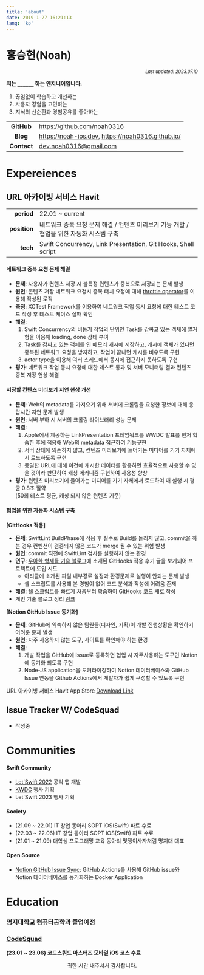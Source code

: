 ```yaml
---
title: 'about'
date: 2019-1-27 16:21:13
lang: 'ko'
---
```


# 홍승현(Noah)

<div align="right"><sub><i>Last updated: 2023.07.10</i></sub></div>


**저는 `______` 하는 엔지니어입니다.**

1. 끊임없이 학습하고 개선하는
2. 사용자 경험을 고민하는
3. 지식의 선순환과 경험공유를 좋아하는

|             |                                                       |
|:-----------:|-------------------------------------------------------|
| **GitHub**  | <https://github.com/noah0316>                         |
|  **Blog**   | <https://noah-ios.dev>, <https://noah0316.github.io/> |
| **Contact** | <dev.noah0316@gmail.com>                              |

# Expereiences
## URL 아카이빙 서비스 Havit

|              |                                                                      |
|-------------:|----------------------------------------------------------------------|
|   **period** | 22.01 ~ current                                                      |
| **position** | 네트워크 중복 요청 문제 해결 / 컨텐츠 미리보기 기능 개발 / 협업을 위한 자동화 시스템 구축                |
|     **tech** | Swift Concurrency, Link Presentation, Git Hooks, Shell script        |

#### 네트워크 중복 요청 문제 해결
- **문제**: 사용자가 컨텐츠 저장 시 불특정 컨텐츠가 중복으로 저장되는 문제 발생
- **원인**: 콘텐츠 저장 네트워크 요청시 중복 터치 요청에 대해 [throttle operator](https://developer.apple.com/documentation/combine/fail/throttle(for:scheduler:latest:))를 이용해 작성된 로직
- **측정**: XCTest Framework를 이용하여 네트워크 작업 동시 요청에 대한 테스트 코드 작성 후 테스트 케이스 실패 확인
- **해결**:
    1) Swift Concurrency의 비동기 작업의 단위인 Task를 감싸고 있는 객체에 열거형을 이용해 loading, done 상태 부여
    2) Task를 감싸고 있는 객체를 인 메모리 캐시에 저장하고, 캐시에 객체가 있다면 중복된 네트워크 요청을 방지하고, 작업이 끝나면 캐시를 비우도록 구현
    3) actor type을 이용해 여러 스레드에서 동시에 접근하지 못하도록 구현
- **평가**: 네트워크 작업 동시 요청에 대한 테스트 통과 및 서버 모니터링 결과 컨텐츠 중복 저장 현상 해결


#### 저장할 컨텐츠 미리보기 지연 현상 개선
- **문제**: Web의 metadata를 가져오기 위해 서버에 크롤링을 요청한 정보에 대해 응답시간 지연 문제 발생
- **원인**: 서버 부하 시 서버의 크롤링 라이브러리 성능 문제
- **해결**:
    1) Apple에서 제공하는 LinkPresentation 프레임워크를 WWDC 발표를 먼저 학습한 후에 적용해 Web의 metadata 접근하여 기능구현
    2) 서버 상태에 의존하지 않고, 컨텐츠 미리보기에 들어가는 미디어를 기기 자체에서 로드하도록 구현
    3) 동일한 URL에 대해 이전에 캐시한 데이터를 활용하면 효율적으로 사용할 수 있을 것이라 판단하여 캐싱 메커니즘 구현하여 사용성 향상
- **평가**: 컨텐츠 미리보기에 들어가는 미디어를 기기 자체에서 로드하여 매 실행 시 평균 0.8초 절약  
  (50회 테스트 평균, 캐싱 되지 않은 컨텐츠 기준)

#### 협업을 위한 자동화 시스템 구축
**[GitHooks 적용]**
- **문제**: SwiftLint BuildPhase에 적용 후 실수로 Build를 돌리지 않고, commit을 하는 경우 컨벤션이 검증되지 않은 코드가 merge 될 수 있는 위험 발생
- **원인**: commit 직전에 SwiftLint 검사를 실행하지 않는 환경
- **연구**: [우아한 형제들 기술 블로그](https://techblog.woowahan.com/2641/)에 소개된 GitHooks 적용 후기 글을 보게되어 프로젝트에 도입 시도
    - 아티클에 소개된 파일 내부경로 설정과 환경문제로 실행이 안되는 문제 발생
    - 쉘 스크립트를 사용해 본 경험이 없어 코드 분석과 작성에 어려움 존재
- **해결**: 쉘 스크립트를 빠르게 처음부터 학습하여 GitHooks 코드 새로 작성
- 개인 기술 블로그 정리 [링크](https://noah0316.github.io/Tools/2021-10-15-swiftlint-%ED%9E%99%ED%95%98%EA%B2%8C-%EC%82%AC%EC%9A%A9%ED%95%98%EA%B8%B0(with-git-hook)/)

**[Notion GitHub Issue 동기화]**
- **문제**: GitHub에 익숙하지 않은 팀원들(디자인, 기획)이 개발 진행상황을 확인하기 어려운 문제 발생
- **원인**: 자주 사용하지 않는 도구, 사이트를 확인해야 하는 환경
- **해결**:
    1) 개발 작업을 GitHub에 Issue로 등록하면 협업 시 자주사용하는 도구인 Notion에 동기화 되도록 구현
    2) Node-JS application을 도커라이징하여 Notion 데이터베이스와 GitHub Issue 연동을 Github Actions에서 개발자가 쉽게 구성할 수 있도록 구현

URL 아카이빙 서비스 Havit App Store [Download Link](https://apps.apple.com/kr/app/havit-%EC%BD%98%ED%85%90%EC%B8%A0-%EC%95%84%EC%B9%B4%EC%9D%B4%EB%B9%99-%EC%95%B1-%ED%95%B4%EB%B9%97/id1607518014)

## Issue Tracker W/ CodeSquad
- 작성중

# Communities
#### Swift Community
- [Let'Swift 2022](https://letswift.kr/2022/) 공식 앱 개발
- [KWDC](https://kwdc.dev/) 행사 기획
- Let'Swift 2023 행사 기획

#### Society
- (21.09 ~ 22.01) IT 창업 동아리 SOPT iOS(Swift) 파트 수료
- (22.03 ~ 22.06) IT 창업 동아리 SOPT iOS(Swift) 파트 수료
- (21.01 ~ 21.09) 대학생 프로그래밍 교육 동아리 멋쟁이사자처럼 명지대 대표

#### Open Source
- [Notion GitHub Issue Sync](https://github.com/noah0316/notion-github-issue-sync): GitHub Actions를 사용해 GitHub issue와 Notion 데이터베이스를 동기화하는 Docker Application

# Education

### 명지대학교 컴퓨터공학과 졸업예정

### [CodeSquad](https://www.codesquad.kr/)
**(23.01 ~ 23.06) 코드스쿼드 마스터즈 모바일 iOS 코스 수료**

<div align="center">
  귀한 시간 내주셔서 감사합니다.
</div>
